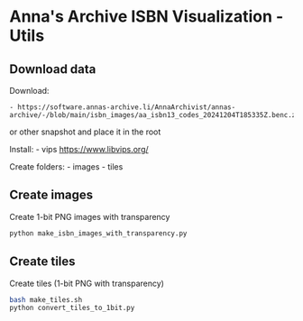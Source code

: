 # Anna's Archive ISBN Visualization - Utils

## Download data

Download:

    - https://software.annas-archive.li/AnnaArchivist/annas-archive/-/blob/main/isbn_images/aa_isbn13_codes_20241204T185335Z.benc.zst

or other snapshot and place it in the root

Install:
    - vips https://www.libvips.org/

Create folders:
    - images
    - tiles

## Create images

Create 1-bit PNG images with transparency

```bash
python make_isbn_images_with_transparency.py
```

## Create tiles

Create tiles (1-bit PNG with transparency)

```bash
bash make_tiles.sh
python convert_tiles_to_1bit.py
```